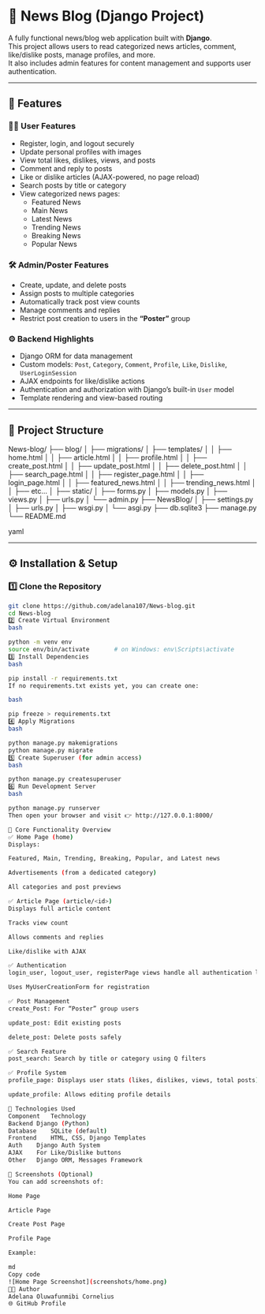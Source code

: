 # 📰 News Blog (Django Project)

A fully functional news/blog web application built with **Django**.  
This project allows users to read categorized news articles, comment, like/dislike posts, manage profiles, and more.  
It also includes admin features for content management and supports user authentication.

---

## 🚀 Features

### 🧑‍💻 User Features
- Register, login, and logout securely  
- Update personal profiles with images  
- View total likes, dislikes, views, and posts  
- Comment and reply to posts  
- Like or dislike articles (AJAX-powered, no page reload)  
- Search posts by title or category  
- View categorized news pages:
  - Featured News  
  - Main News  
  - Latest News  
  - Trending News  
  - Breaking News  
  - Popular News  

### 🛠️ Admin/Poster Features
- Create, update, and delete posts  
- Assign posts to multiple categories  
- Automatically track post view counts  
- Manage comments and replies  
- Restrict post creation to users in the **“Poster”** group  

### ⚙️ Backend Highlights
- Django ORM for data management  
- Custom models: `Post`, `Category`, `Comment`, `Profile`, `Like`, `Dislike`, `UserLoginSession`  
- AJAX endpoints for like/dislike actions  
- Authentication and authorization with Django’s built-in `User` model  
- Template rendering and view-based routing  

---

## 🧱 Project Structure

News-blog/
├── blog/
│ ├── migrations/
│ ├── templates/
│ │ ├── home.html
│ │ ├── article.html
│ │ ├── profile.html
│ │ ├── create_post.html
│ │ ├── update_post.html
│ │ ├── delete_post.html
│ │ ├── search_page.html
│ │ ├── register_page.html
│ │ ├── login_page.html
│ │ ├── featured_news.html
│ │ ├── trending_news.html
│ │ ├── etc...
│ ├── static/
│ ├── forms.py
│ ├── models.py
│ ├── views.py
│ ├── urls.py
│ └── admin.py
├── NewsBlog/
│ ├── settings.py
│ ├── urls.py
│ ├── wsgi.py
│ └── asgi.py
├── db.sqlite3
├── manage.py
└── README.md

yaml


---

## ⚙️ Installation & Setup

### 1️⃣ Clone the Repository
```bash
git clone https://github.com/adelana107/News-blog.git
cd News-blog
2️⃣ Create Virtual Environment
bash

python -m venv env
source env/bin/activate       # on Windows: env\Scripts\activate
3️⃣ Install Dependencies
bash

pip install -r requirements.txt
If no requirements.txt exists yet, you can create one:

bash

pip freeze > requirements.txt
4️⃣ Apply Migrations
bash

python manage.py makemigrations
python manage.py migrate
5️⃣ Create Superuser (for admin access)
bash

python manage.py createsuperuser
6️⃣ Run Development Server
bash

python manage.py runserver
Then open your browser and visit 👉 http://127.0.0.1:8000/

🧠 Core Functionality Overview
✅ Home Page (home)
Displays:

Featured, Main, Trending, Breaking, Popular, and Latest news

Advertisements (from a dedicated category)

All categories and post previews

✅ Article Page (article/<id>)
Displays full article content

Tracks view count

Allows comments and replies

Like/dislike with AJAX

✅ Authentication
login_user, logout_user, registerPage views handle all authentication logic

Uses MyUserCreationForm for registration

✅ Post Management
create_Post: For “Poster” group users

update_post: Edit existing posts

delete_post: Delete posts safely

✅ Search Feature
post_search: Search by title or category using Q filters

✅ Profile System
profile_page: Displays user stats (likes, dislikes, views, total posts)

update_profile: Allows editing profile details

🧩 Technologies Used
Component	Technology
Backend	Django (Python)
Database	SQLite (default)
Frontend	HTML, CSS, Django Templates
Auth	Django Auth System
AJAX	For Like/Dislike buttons
Other	Django ORM, Messages Framework

📸 Screenshots (Optional)
You can add screenshots of:

Home Page

Article Page

Create Post Page

Profile Page

Example:

md
Copy code
![Home Page Screenshot](screenshots/home.png)
🧑‍💻 Author
Adelana Oluwafunmibi Cornelius
🌐 GitHub Profile
